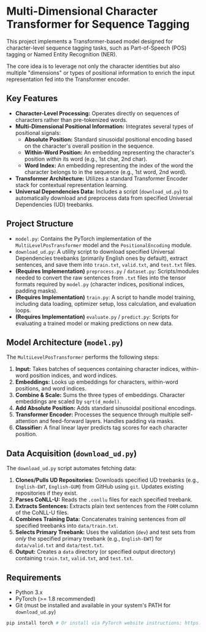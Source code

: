 # Multi-Dimensional Character Transformer for Sequence Tagging

This project implements a Transformer-based model designed for character-level sequence tagging tasks, such as Part-of-Speech (POS) tagging or Named Entity Recognition (NER).

The core idea is to leverage not only the character identities but also multiple "dimensions" or types of positional information to enrich the input representation fed into the Transformer encoder.

## Key Features

*   **Character-Level Processing:** Operates directly on sequences of characters rather than pre-tokenized words.
*   **Multi-Dimensional Positional Information:** Integrates several types of positional signals:
    *   **Absolute Position:** Standard sinusoidal positional encoding based on the character's overall position in the sequence.
    *   **Within-Word Position:** An embedding representing the character's position *within* its word (e.g., 1st char, 2nd char).
    *   **Word Index:** An embedding representing the index of the word the character belongs to in the sequence (e.g., 1st word, 2nd word).
*   **Transformer Architecture:** Utilizes a standard Transformer Encoder stack for contextual representation learning.
*   **Universal Dependencies Data:** Includes a script (`download_ud.py`) to automatically download and preprocess data from specified Universal Dependencies (UD) treebanks.

## Project Structure

*   `model.py`: Contains the PyTorch implementation of the `MultiLevelPosTransformer` model and the `PositionalEncoding` module.
*   `download_ud.py`: A utility script to download specified Universal Dependencies treebanks (primarily English ones by default), extract sentences, and save them into `train.txt`, `valid.txt`, and `test.txt` files.
*   **(Requires Implementation)** `preprocess.py` / `dataset.py`: Scripts/modules needed to convert the raw sentences from `.txt` files into the tensor formats required by `model.py` (character indices, positional indices, padding masks).
*   **(Requires Implementation)** `train.py`: A script to handle model training, including data loading, optimizer setup, loss calculation, and evaluation loops.
*   **(Requires Implementation)** `evaluate.py` / `predict.py`: Scripts for evaluating a trained model or making predictions on new data.

## Model Architecture (`model.py`)

The `MultiLevelPosTransformer` performs the following steps:

1.  **Input:** Takes batches of sequences containing character indices, within-word position indices, and word indices.
2.  **Embeddings:** Looks up embeddings for characters, within-word positions, and word indices.
3.  **Combine & Scale:** Sums the three types of embeddings. Character embeddings are scaled by `sqrt(d_model)`.
4.  **Add Absolute Position:** Adds standard sinusoidal positional encodings.
5.  **Transformer Encoder:** Processes the sequence through multiple self-attention and feed-forward layers. Handles padding via masks.
6.  **Classifier:** A final linear layer predicts tag scores for each character position.

## Data Acquisition (`download_ud.py`)

The `download_ud.py` script automates fetching data:

1.  **Clones/Pulls UD Repositories:** Downloads specified UD treebanks (e.g., `English-EWT`, `English-GUM`) from GitHub using `git`. Updates existing repositories if they exist.
2.  **Parses CoNLL-U:** Reads the `.conllu` files for each specified treebank.
3.  **Extracts Sentences:** Extracts plain text sentences from the `FORM` column of the CoNLL-U files.
4.  **Combines Training Data:** Concatenates training sentences from *all* specified treebanks into `data/train.txt`.
5.  **Selects Primary Treebank:** Uses the validation (`dev`) and test sets from *only* the specified primary treebank (e.g., `English-EWT`) for `data/valid.txt` and `data/test.txt`.
6.  **Output:** Creates a `data` directory (or specified output directory) containing `train.txt`, `valid.txt`, and `test.txt`.

## Requirements

*   Python 3.x
*   PyTorch (>= 1.8 recommended)
*   Git (must be installed and available in your system's PATH for `download_ud.py`)

```bash
pip install torch # Or install via PyTorch website instructions: https://pytorch.org/
